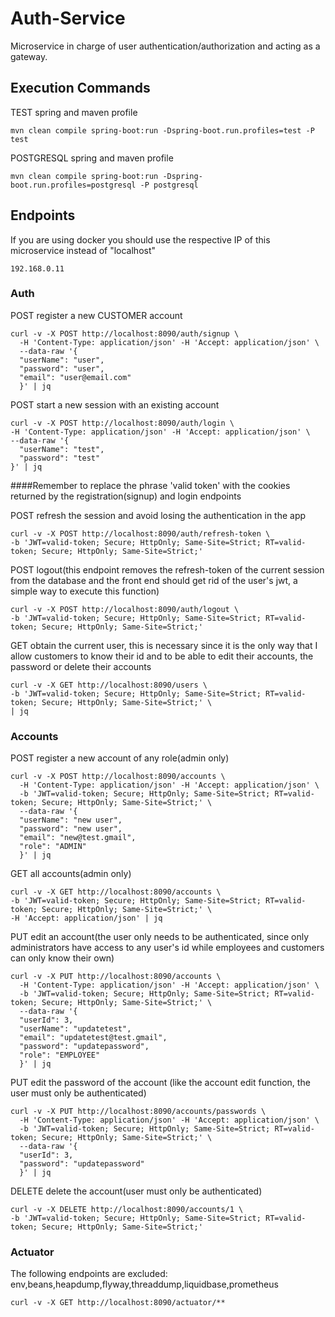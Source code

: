 # Auth-Service

Microservice in charge of user authentication/authorization and acting as a gateway.

## Execution Commands

TEST spring and maven profile

    mvn clean compile spring-boot:run -Dspring-boot.run.profiles=test -P test

POSTGRESQL spring and maven profile

    mvn clean compile spring-boot:run -Dspring-boot.run.profiles=postgresql -P postgresql

## Endpoints

If you are using docker you should use the respective IP of this microservice instead of "localhost"

    192.168.0.11

### Auth

POST register a new CUSTOMER account

    curl -v -X POST http://localhost:8090/auth/signup \
      -H 'Content-Type: application/json' -H 'Accept: application/json' \
      --data-raw '{
      "userName": "user",
      "password": "user",
      "email": "user@email.com"
      }' | jq

POST start a new session with an existing account

    curl -v -X POST http://localhost:8090/auth/login \
    -H 'Content-Type: application/json' -H 'Accept: application/json' \
    --data-raw '{
      "userName": "test",
      "password": "test"
    }' | jq

####Remember to replace the phrase 'valid token' with the cookies returned by the registration(signup) and login endpoints 

POST refresh the session and avoid losing the authentication in the app

    curl -v -X POST http://localhost:8090/auth/refresh-token \
    -b 'JWT=valid-token; Secure; HttpOnly; Same-Site=Strict; RT=valid-token; Secure; HttpOnly; Same-Site=Strict;'

POST logout(this endpoint removes the refresh-token of the current session from the database and the front end should get rid of the user's jwt, a simple way to execute this function)

    curl -v -X POST http://localhost:8090/auth/logout \
    -b 'JWT=valid-token; Secure; HttpOnly; Same-Site=Strict; RT=valid-token; Secure; HttpOnly; Same-Site=Strict;'

GET obtain the current user, this is necessary since it is the only way that I allow customers to know their id and to be able to edit their accounts, the password or delete their accounts

    curl -v -X GET http://localhost:8090/users \
    -b 'JWT=valid-token; Secure; HttpOnly; Same-Site=Strict; RT=valid-token; Secure; HttpOnly; Same-Site=Strict;' \
    | jq

### Accounts

POST register a new account of any role(admin only)

    curl -v -X POST http://localhost:8090/accounts \
      -H 'Content-Type: application/json' -H 'Accept: application/json' \
      -b 'JWT=valid-token; Secure; HttpOnly; Same-Site=Strict; RT=valid-token; Secure; HttpOnly; Same-Site=Strict;' \
      --data-raw '{
      "userName": "new user",
      "password": "new user",
      "email": "new@test.gmail",
      "role": "ADMIN"
      }' | jq

GET all accounts(admin only)

    curl -v -X GET http://localhost:8090/accounts \
    -b 'JWT=valid-token; Secure; HttpOnly; Same-Site=Strict; RT=valid-token; Secure; HttpOnly; Same-Site=Strict;' \
    -H 'Accept: application/json' | jq

PUT edit an account(the user only needs to be authenticated, since only administrators have access to any user's id while employees and customers can only know their own)

    curl -v -X PUT http://localhost:8090/accounts \
      -H 'Content-Type: application/json' -H 'Accept: application/json' \
      -b 'JWT=valid-token; Secure; HttpOnly; Same-Site=Strict; RT=valid-token; Secure; HttpOnly; Same-Site=Strict;' \
      --data-raw '{
      "userId": 3,
      "userName": "updatetest",
      "email": "updatetest@test.gmail",
      "password": "updatepassword",
      "role": "EMPLOYEE"
      }' | jq

PUT edit the password of the account (like the account edit function, the user must only be authenticated)

    curl -v -X PUT http://localhost:8090/accounts/passwords \
      -H 'Content-Type: application/json' -H 'Accept: application/json' \
      -b 'JWT=valid-token; Secure; HttpOnly; Same-Site=Strict; RT=valid-token; Secure; HttpOnly; Same-Site=Strict;' \
      --data-raw '{
      "userId": 3,
      "password": "updatepassword"
      }' | jq

DELETE delete the account(user must only be authenticated)

    curl -v -X DELETE http://localhost:8090/accounts/1 \
    -b 'JWT=valid-token; Secure; HttpOnly; Same-Site=Strict; RT=valid-token; Secure; HttpOnly; Same-Site=Strict;'

### Actuator

The following endpoints are excluded: env,beans,heapdump,flyway,threaddump,liquidbase,prometheus

    curl -v -X GET http://localhost:8090/actuator/**
